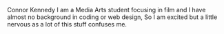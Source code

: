 Connor Kennedy
I am a Media Arts student focusing in film and I have almost no background in coding or web design, So I am excited but a little nervous as a lot of this stuff confuses me.
